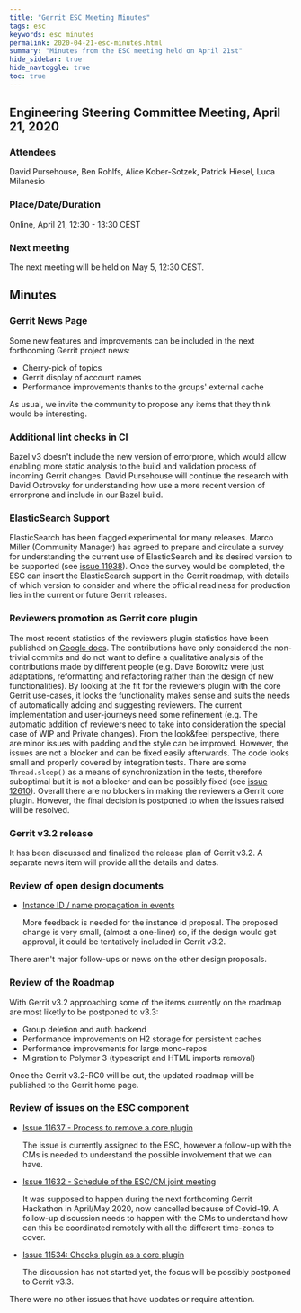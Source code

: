 ```yaml
---
title: "Gerrit ESC Meeting Minutes"
tags: esc
keywords: esc minutes
permalink: 2020-04-21-esc-minutes.html
summary: "Minutes from the ESC meeting held on April 21st"
hide_sidebar: true
hide_navtoggle: true
toc: true
---
```


## Engineering Steering Committee Meeting, April 21, 2020

### Attendees

David Pursehouse, Ben Rohlfs, Alice Kober-Sotzek, Patrick Hiesel, Luca Milanesio

### Place/Date/Duration

Online, April 21, 12:30 - 13:30 CEST

### Next meeting

The next meeting will be held on May 5, 12:30 CEST.

## Minutes

### Gerrit News Page

Some new features and improvements can be included in the next forthcoming Gerrit project news:
- Cherry-pick of topics
- Gerrit display of account names
- Performance improvements thanks to the groups' external cache

As usual, we invite the community to propose any items that they think would
be interesting.

### Additional lint checks in CI

Bazel v3 doesn't include the new version of errorprone, which would
allow enabling more static analysis to the build and validation process of
incoming Gerrit changes. David Pursehouse will continue the research with David
Ostrovsky for understanding how use a more recent version of errorprone and
include in our Bazel build.

### ElasticSearch Support

ElasticSearch has been flagged experimental for many releases. Marco Miller
(Community Manager) has agreed to prepare and circulate a survey for
understanding the current use of ElasticSearch and its desired version to be
supported (see [issue 11938](https://bugs.chromium.org/p/gerrit/issues/detail?id=11938)). Once the
survey would be completed, the ESC can insert the ElasticSearch support in the
Gerrit roadmap, with details of which version to consider and where the official
readiness for production lies in the current or future Gerrit releases.

### Reviewers promotion as Gerrit core plugin

The most recent statistics of the reviewers plugin statistics have been
published on [Google docs](https://docs.google.com/spreadsheets/d/1nhKWXz4Ar32P3iJfJO0tH9uhScxIYt1Ybnk33K4yUu0/edit?usp=sharing).
The contributions have only considered the non-trivial commits and do not want
to define a qualitative analysis of the contributions made by different people
(e.g. Dave Borowitz were just adaptations, reformatting and refactoring rather
than the design of new functionalities). By looking at the fit for the reviewers
plugin with the core Gerrit use-cases, it looks the functionality makes sense
and suits the needs of automatically adding and suggesting reviewers. The
current implementation and user-journeys need some refinement (e.g. The
automatic addition of reviewers need to take into consideration the special case
of WIP and Private changes). From the look&feel perspective, there are minor
issues with padding and the style can be improved. However, the issues are not a
blocker and can be fixed easily afterwards. The code looks small and properly
covered by integration tests. There are some `Thread.sleep()` as a means of
synchronization in the tests, therefore suboptimal but it is not a blocker and
can be possibly fixed (see [issue 12610](https://bugs.chromium.org/p/gerrit/issues/detail?id=12610)).
Overall there are no
blockers in making the reviewers a Gerrit core plugin. However, the final
decision is postponed to when the issues raised will be resolved.

### Gerrit v3.2 release

It has been discussed and finalized the release plan of Gerrit v3.2. A separate
news item will provide all the details and dates.

### Review of open design documents

* [Instance ID / name propagation in events](https://gerrit-review.googlesource.com/c/homepage/+/257972)

  More feedback is needed for the instance id proposal. The proposed change is
  very small, (almost a one-liner) so, if the design would get approval, it
  could be tentatively included in Gerrit v3.2.

There aren't major follow-ups or news on the other design proposals.

### Review of the Roadmap

With Gerrit v3.2 approaching some of the items currently on the roadmap are most
liketly to be postponed to v3.3:

- Group deletion and auth backend
- Performance improvements on H2 storage for persistent caches
- Performance improvements for large mono-repos
- Migration to Polymer 3 (typescript and HTML imports removal)

Once the Gerrit v3.2-RC0 will be cut, the updated roadmap will be published to
the Gerrit home page.

### Review of issues on the ESC component

* [Issue 11637 - Process to remove a core plugin](http://bugs.chromium.org/p/gerrit/issues/detail?id=11637)

  The issue is currently assigned to the ESC, however a follow-up with the CMs
  is needed to understand the possible involvement that we can have.

* [Issue 11632 - Schedule of the ESC/CM joint meeting](http://bugs.chromium.org/p/gerrit/issues/detail?id=11632)

  It was supposed to happen during the next forthcoming Gerrit Hackathon in
  April/May 2020, now cancelled because of Covid-19. A follow-up discussion
  needs to happen with the CMs to understand how can this be
  coordinated remotely with all the different time-zones to cover.

* [Issue 11534: Checks plugin as a core plugin](http://bugs.chromium.org/p/gerrit/issues/detail?id=11534)

  The discussion has not started yet, the focus will be possibly postponed to
  Gerrit v3.3.

There were no other issues that have updates or require attention.


